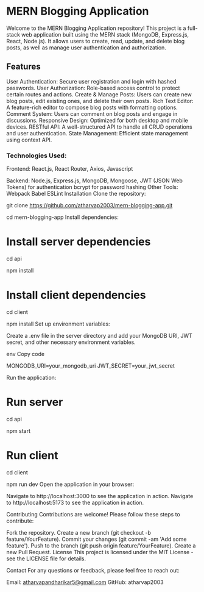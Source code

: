 # MERN Blogging Application
Welcome to the MERN Blogging Application repository! This project is a full-stack web application built using the MERN stack (MongoDB, Express.js, React, Node.js). It allows users to create, read, update, and delete blog posts, as well as manage user authentication and authorization.

## Features
User Authentication: Secure user registration and login with hashed passwords.
User Authorization: Role-based access control to protect certain routes and actions.
Create & Manage Posts: Users can create new blog posts, edit existing ones, and delete their own posts.
Rich Text Editor: A feature-rich editor to compose blog posts with formatting options.
Comment System: Users can comment on blog posts and engage in discussions.
Responsive Design: Optimized for both desktop and mobile devices.
RESTful API: A well-structured API to handle all CRUD operations and user authentication.
State Management: Efficient state management using context API.

### Technologies Used:
Frontend: React.js, React Router, Axios, Javascript 

Backend: Node.js, Express.js, MongoDB, Mongoose, JWT (JSON Web Tokens) for authentication
bcrypt for password hashing
Other Tools:
Webpack
Babel
ESLint
Installation
Clone the repository:

git clone https://github.com/atharvap2003/mern-blogging-app.git

cd mern-blogging-app
Install dependencies:


# Install server dependencies
cd api

npm install

# Install client dependencies
cd client

npm install
Set up environment variables:

Create a .env file in the server directory and add your MongoDB URI, JWT secret, and other necessary environment variables.

env
Copy code

MONGODB_URI=your_mongodb_uri
JWT_SECRET=your_jwt_secret

Run the application:

# Run server
cd api

npm start

# Run client
cd client

npm run dev
Open the application in your browser:

Navigate to http://localhost:3000 to see the application in action.
Navigate to http://localhost:5173 to see the application in action.

Contributing
Contributions are welcome! Please follow these steps to contribute:

Fork the repository.
Create a new branch (git checkout -b feature/YourFeature).
Commit your changes (git commit -am 'Add some feature').
Push to the branch (git push origin feature/YourFeature).
Create a new Pull Request.
License
This project is licensed under the MIT License - see the LICENSE file for details.

Contact
For any questions or feedback, please feel free to reach out:

Email: atharvapandharikar5@gmail.com
GitHub: atharvap2003

